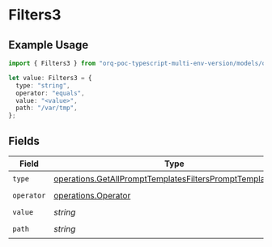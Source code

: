 # Filters3

## Example Usage

```typescript
import { Filters3 } from "orq-poc-typescript-multi-env-version/models/operations";

let value: Filters3 = {
  type: "string",
  operator: "equals",
  value: "<value>",
  path: "/var/tmp",
};
```

## Fields

| Field                                                                                                                                    | Type                                                                                                                                     | Required                                                                                                                                 | Description                                                                                                                              |
| ---------------------------------------------------------------------------------------------------------------------------------------- | ---------------------------------------------------------------------------------------------------------------------------------------- | ---------------------------------------------------------------------------------------------------------------------------------------- | ---------------------------------------------------------------------------------------------------------------------------------------- |
| `type`                                                                                                                                   | [operations.GetAllPromptTemplatesFiltersPromptTemplatesType](../../models/operations/getallprompttemplatesfiltersprompttemplatestype.md) | :heavy_check_mark:                                                                                                                       | N/A                                                                                                                                      |
| `operator`                                                                                                                               | [operations.Operator](../../models/operations/operator.md)                                                                               | :heavy_check_mark:                                                                                                                       | N/A                                                                                                                                      |
| `value`                                                                                                                                  | *string*                                                                                                                                 | :heavy_check_mark:                                                                                                                       | N/A                                                                                                                                      |
| `path`                                                                                                                                   | *string*                                                                                                                                 | :heavy_check_mark:                                                                                                                       | N/A                                                                                                                                      |